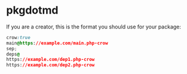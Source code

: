 # pkgdotmd
If you are a creator, this is the format you should use for your package:
```CSS
crow:true
main@https://example.com/main.php-crow
sep;
deps@
https://example.com/dep1.php-crow
https://example.com/dep2.php-crow
```
